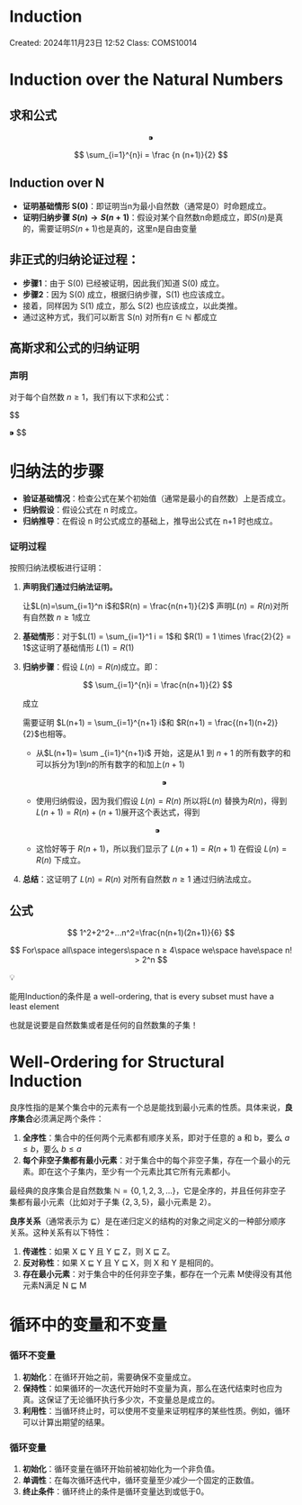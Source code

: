# Induction

Created: 2024年11月23日 12:52
Class: COMS10014

# Induction over the Natural Numbers

## 求和公式

$$
⁍
$$

$$
\sum_{i=1}^{n}i = \frac {n (n+1)}{2} 
$$

## Induction over N

- **证明基础情形 S(0)**：即证明当n为最小自然数（通常是0）时命题成立。
- **证明归纳步骤 $S(n) \rightarrow S(n+1)$**：假设对某个自然数n命题成立，即$S(n)$是真的，需要证明$S(n+1)$也是真的，这里n是自由变量

## 非正式的归纳论证过程：

- **步骤1**：由于 S(0) 已经被证明，因此我们知道 S(0) 成立。
- **步骤2**：因为 S(0) 成立，根据归纳步骤，S(1) 也应该成立。
- 接着，同样因为 S(1) 成立，那么 S(2) 也应该成立，以此类推。
- 通过这种方式，我们可以断言 S(n) 对所有$n \in \mathbb{N}$ 都成立

## 高斯求和公式的归纳证明

### 声明

对于每个自然数 $n \geq 1$，我们有以下求和公式：

$$

⁍
$$

# 归纳法的步骤

- **验证基础情况**：检查公式在某个初始值（通常是最小的自然数）上是否成立。
- **归纳假设**：假设公式在 n 时成立。
- **归纳推导**：在假设 n 时公式成立的基础上，推导出公式在 n+1 时也成立。

### 证明过程

按照归纳法模板进行证明：

1. **声明我们通过归纳法证明。** 
    
    让$L(n)=\sum_{i=1}^n i$和$R(n) = \frac{n(n+1)}{2}$ 声明$L(n)=R(n)$对所有自然数 $n \geq 1$成立
    
2. **基础情形**：对于$L(1) = \sum_{i=1}^1 i = 1$和 $R(1) = 1 \times \frac{2}{2} = 1$这证明了基础情形 $L(1) = R(1)$
3. **归纳步骤**：假设 $L(n) = R(n)$成立。即：
    
    $$
    \sum_{i=1}^{n}i = \frac{n(n+1)}{2}
    $$
    
    成立
    
    需要证明 $L(n+1) = \sum_{i=1}^{n+1} i$和 $R(n+1) = \frac{(n+1)(n+2)}{2}$也相等。
    
    - 从$L(n+1)= \sum _{i=1}^{n+1}i$ 开始，这是从$1$ 到 $n+1$ 的所有数字的和 可以拆分为$1$到$n$的所有数字的和加上$(n+1)$
        
        $$
        ⁍
        $$
        
    - 使用归纳假设，因为我们假设 $L(n) = R(n)$ 所以将$L(n)$ 替换为$R(n)$，得到$L(n+1)=R(n)+(n+1)$展开这个表达式，得到
    
    $$
    ⁍
    $$
    
    - 这恰好等于 $R(n+1)$，所以我们显示了 $L(n+1)=R(n+1)$ 在假设 $L(n)=R(n)$ 下成立。
4. **总结**：这证明了 $L(n)=R(n)$ 对所有自然数 $n \geq 1$ 通过归纳法成立。

## 公式

$$
1^2+2^2+...n^2=\frac{n(n+1)(2n+1)}{6}
$$

$$
For\space all\space integers\space n ≥ 4\space we\space have\space n! > 2^n
$$

<aside>
💡

能用Induction的条件是 a well-ordering, that is every subset must have a least element

也就是说要是自然数集或者是任何的自然数集的子集！

</aside>

# Well-Ordering for Structural Induction

良序性指的是某个集合中的元素有一个总是能找到最小元素的性质。具体来说，**良序集合**必须满足两个条件：

1. **全序性**：集合中的任何两个元素都有顺序关系，即对于任意的 a 和 b，要么 $a≤b$，要么 $b≤a$
2. **每个非空子集都有最小元素**：对于集合中的每个非空子集，存在一个最小的元素。即在这个子集内，至少有一个元素比其它所有元素都小。

最经典的良序集合是自然数集 $\mathbb{N} = \{ 0, 1, 2, 3, \dots \}$，它是全序的，并且任何非空子集都有最小元素（比如对于子集 $\{ 2, 3, 5 \}$，最小元素是 2）。

**良序关系**（通常表示为 ⊑）是在递归定义的结构的对象之间定义的一种部分顺序关系。这种关系有以下特性：

1. **传递性**：如果 X ⊑ Y 且 Y ⊑ Z，则 X ⊑ Z。
2. **反对称性**：如果 X ⊑ Y 且 Y ⊑ X，则 X 和 Y 是相同的。
3. **存在最小元素**：对于集合中的任何非空子集，都存在一个元素 M使得没有其他元素N满足 N ⊑ M

# 循环中的变量和不变量

### 循环不变量

1. **初始化**：在循环开始之前，需要确保不变量成立。
2. **保持性**：如果循环的一次迭代开始时不变量为真，那么在迭代结束时也应为真。这保证了无论循环执行多少次，不变量总是成立的。
3. **利用性**：当循环终止时，可以使用不变量来证明程序的某些性质。例如，循环可以计算出期望的结果。

### 循环变量

1. **初始化**：循环变量在循环开始前被初始化为一个非负值。
2. **单调性**：在每次循环迭代中，循环变量至少减少一个固定的正数值。
3. **终止条件**：循环终止的条件是循环变量达到或低于0。
